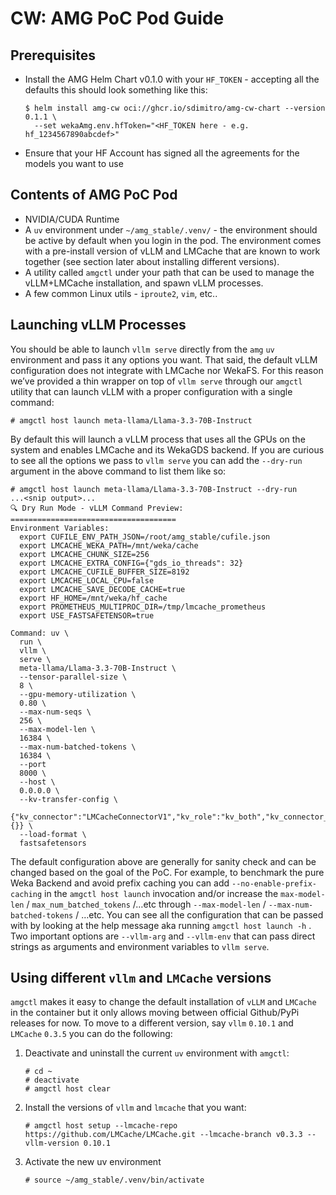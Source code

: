 # CW: AMG PoC Pod Guide

## Prerequisites

- Install the AMG Helm Chart v0.1.0 with your `HF_TOKEN` - accepting all the defaults this should look something like this:
    
    ```
    $ helm install amg-cw oci://ghcr.io/sdimitro/amg-cw-chart --version 0.1.1 \
      --set wekaAmg.env.hfToken="<HF_TOKEN here - e.g. hf_1234567890abcdef>"
    ```
    
- Ensure that your HF Account has signed all the agreements for the models you want to use

## Contents of AMG PoC Pod

- NVIDIA/CUDA Runtime
- A `uv` environment under `~/amg_stable/.venv/` - the environment should be active by default when you login in the pod. The environment comes with a pre-install version of vLLM and LMCache that are known to work together (see section later about installing different versions).
- A utility called `amgctl` under your path that can be used to manage the vLLM+LMCache installation, and spawn vLLM processes.
- A few common Linux utils - `iproute2`, `vim`, etc..

## Launching vLLM Processes

You should be able to launch `vllm serve` directly from the `amg` `uv` environment and pass it any options you want. That said, the default vLLM configuration does not integrate with LMCache nor WekaFS. For this reason we’ve provided a thin wrapper on top of `vllm serve` through our `amgctl` utility that can launch vLLM with a proper configuration with a single command:

```
# amgctl host launch meta-llama/Llama-3.3-70B-Instruct
```

By default this will launch a vLLM process that uses all the GPUs on the system and enables LMCache and its WekaGDS backend. If you are curious to see all the options we pass to `vllm serve` you can add the `--dry-run` argument in the above command to list them like so:

```
# amgctl host launch meta-llama/Llama-3.3-70B-Instruct --dry-run
...<snip output>...
🔍 Dry Run Mode - vLLM Command Preview:
=====================================
Environment Variables:
  export CUFILE_ENV_PATH_JSON=/root/amg_stable/cufile.json
  export LMCACHE_WEKA_PATH=/mnt/weka/cache
  export LMCACHE_CHUNK_SIZE=256
  export LMCACHE_EXTRA_CONFIG={"gds_io_threads": 32}
  export LMCACHE_CUFILE_BUFFER_SIZE=8192
  export LMCACHE_LOCAL_CPU=false
  export LMCACHE_SAVE_DECODE_CACHE=true
  export HF_HOME=/mnt/weka/hf_cache
  export PROMETHEUS_MULTIPROC_DIR=/tmp/lmcache_prometheus
  export USE_FASTSAFETENSOR=true

Command: uv \
  run \
  vllm \
  serve \
  meta-llama/Llama-3.3-70B-Instruct \
  --tensor-parallel-size \
  8 \
  --gpu-memory-utilization \
  0.80 \
  --max-num-seqs \
  256 \
  --max-model-len \
  16384 \
  --max-num-batched-tokens \
  16384 \
  --port 
  8000 \
  --host \
  0.0.0.0 \
  --kv-transfer-config \
  {"kv_connector":"LMCacheConnectorV1","kv_role":"kv_both","kv_connector_extra_config": {}} \
  --load-format \
  fastsafetensors
```

The default configuration above are generally for sanity check and can be changed based on the goal of the PoC. For example, to benchmark the pure Weka Backend and avoid prefix caching you can add `--no-enable-prefix-caching` in the `amgctl host launch` invocation and/or increase the `max-model-len` / `max_num_batched_tokens` /…etc through `--max-model-len` / `--max-num-batched-tokens` / …etc. You can see all the configuration that can be passed with by looking at the help message aka running `amgctl host launch -h` . Two important options are `--vllm-arg` and `--vllm-env` that can pass direct strings as arguments and environment variables to `vllm serve`.

## Using different `vllm` and `LMCache` versions

`amgctl` makes it easy to change the default installation of `vLLM` and `LMCache` in the container but it only allows moving between official Github/PyPi releases for now. To move to a different version, say `vllm` `0.10.1` and `LMCache` `0.3.5` you can do the following:

1. Deactivate and uninstall the current `uv` environment with `amgctl`:
    
    ```
    # cd ~
    # deactivate
    # amgctl host clear
    ```
    
2. Install the versions of `vllm` and `lmcache` that you want:
    
    ```
    # amgctl host setup --lmcache-repo https://github.com/LMCache/LMCache.git --lmcache-branch v0.3.3 --vllm-version 0.10.1
    ```
    
3. Activate the new uv environment
    
    ```
    # source ~/amg_stable/.venv/bin/activate
    ```
